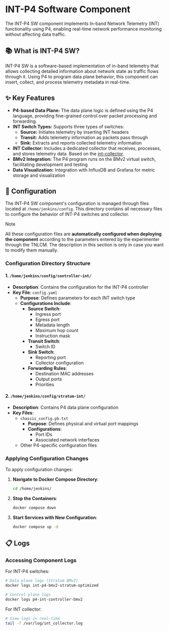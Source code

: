 # INT-P4 Software Component
The INT-P4 SW component implements In-band Network Telemetry (INT) functionality using P4, enabling real-time network performance monitoring without affecting data traffic.


## 📚 What is INT-P4 SW?
INT-P4 SW is a software-based implementation of in-band telemetry that allows collecting detailed information about network state as traffic flows through it. Using P4 to program data plane behavior, this component can insert, collect, and process telemetry metadata in real-time.

## ✨ Key Features

* **P4-based Data Plane:** The data plane logic is defined using the P4 language, providing fine-grained control over packet processing and forwarding.
* **INT Switch Types:** Supports three types of switches:
  * **Source:** Initiates telemetry by inserting INT headers
  * **Transit:** Adds telemetry information as packets pass through
  * **Sink:** Extracts and reports collected telemetry information
* **INT Collector:** Includes a dedicated collector that receives, processes, and stores telemetry data. Based on the [int-collector](https://github.com/GEANT-DataPlaneProgramming/int-collector).
* **BMv2 Integration:** The P4 program runs on the BMv2 virtual switch, facilitating development and testing
* **Data Visualization:** Integration with InfluxDB and Grafana for metric storage and visualization

## 📝 Configuration
The INT-P4 SW component's configuration is managed through files located at `/home/jenkins/config`. This directory contains all necessary files to configure the behavior of INT-P4 switches and collector.

> [!NOTE]
> All these configuration files are **automatically configured when deploying the component** according to the parameters entered by the experimenter through the TNLCM. The description in this section is only in case you want to modify them manually.

### Configuration Directory Structure

#### 1. `/home/jenkins/config/controller-int/`

- **Description**: Contains the configuration for the INT-P4 controller
- **Key File**: `config.yaml`
  - **Purpose**: Defines parameters for each INT switch type
  - **Configurations Include**:
    - **Source Switch**:
      - Ingress port
      - Egress port
      - Metadata length
      - Maximum hop count
      - Instruction mask
    - **Transit Switch**:
      - Switch ID
    - **Sink Switch**:
      - Reporting port
      - Collector configuration
    - **Forwarding Rules**:
      - Destination MAC addresses
      - Output ports
      - Priorities

#### 2. `/home/jenkins/config/stratum-int/`

- **Description**: Contains P4 data plane configuration
- **Key Files**:
  - `chassis_config.pb.txt`
    - **Purpose**: Defines physical and virtual port mappings
    - **Configurations**:
      - Port IDs
      - Associated network interfaces
  - Other P4-specific configuration files

### Applying Configuration Changes

To apply configuration changes:

1. **Navigate to Docker Compose Directory**:
   ```bash
   cd /home/jenkins/
   ```

2. **Stop the Containers**:
   ```bash
   docker compose down
   ```

3. **Start Services with New Configuration**:
   ```bash
   docker compose up -d

## 📋 Logs

### Accessing Component Logs

For INT-P4 switches:
```bash
# Data plane logs (Stratum BMv2)
docker logs int-p4-bmv2-stratum-optimized

# Control plane logs
docker logs p4-int-controller-bmv2
```

For INT collector:
```bash
# View logs in real-time
tail -f /var/log/int_collector.log
```
